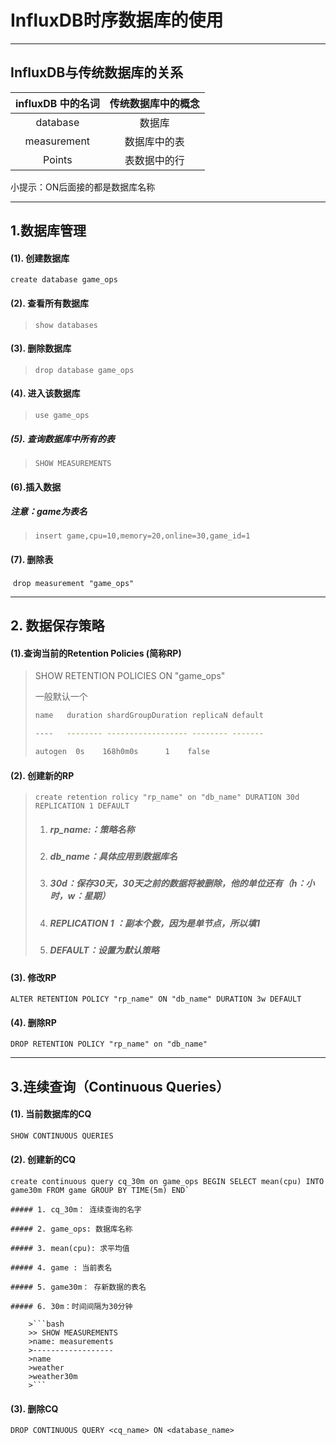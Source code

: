 

# InfluxDB时序数据库的使用

-----

## InfluxDB与传统数据库的关系

| influxDB 中的名词 | 传统数据库中的概念 |
| :---------------: | :----------------: |
|     database      |       数据库       |
|    measurement    |    数据库中的表    |
|      Points       |    表数据中的行    |

小提示：ON后面接的都是数据库名称

----

## 1.数据库管理

#### 	(1). 创建数据库

`create database game_ops`

#### 	(2). 查看所有数据库

> `show databases`

#### 	(3). 删除数据库

> `drop database game_ops`

#### (4). 进入该数据库

> `use game_ops`

##### (5). 查询数据库中所有的表

> `SHOW MEASUREMENTS`

#### (6).插入数据

##### 			注意：game为表名

>  `insert game,cpu=10,memory=20,online=30,game_id=1`

#### (7). 删除表

​			`drop measurement "game_ops"`

----

## 2. 数据保存策略

#### (1).查询当前的Retention Policies (简称RP)

> SHOW RETENTION POLICIES ON "game_ops"	
>
> 一般默认一个
>
> ```bash
> name   duration shardGroupDuration replicaN default
> 
> ----   -------- ------------------ -------- -------
> 
> autogen  0s    168h0m0s      1    false
> ```

#### (2). 创建新的RP

> `create retention rolicy "rp_name" on "db_name" DURATION 30d REPLICATION 1 DEFAULT`
>
> 1. ##### rp_name:：策略名称
>
> 2. ##### db_name：具体应用到数据库名
>
> 3. ##### 30d：保存30天，30天之前的数据将被删除，他的单位还有（h：小时，w：星期）
>
> 4. ##### REPLICATION 1 ：副本个数，因为是单节点，所以填1
>
> 5. ##### DEFAULT：设置为默认策略

#### (3). 修改RP

```mysql
ALTER RETENTION POLICY "rp_name" ON "db_name" DURATION 3w DEFAULT
```

#### (4). 删除RP

```mysql
DROP RETENTION POLICY "rp_name" on "db_name"
```

----



## 3.连续查询（Continuous Queries）

#### 	(1). 当前数据库的CQ

```sql
SHOW CONTINUOUS QUERIES
```

#### 	(2). 创建新的CQ

	create continuous query cq_30m on game_ops BEGIN SELECT mean(cpu) INTO game30m FROM game GROUP BY TIME(5m) END`
	
	##### 1. cq_30m： 连续查询的名字
	
	##### 2. game_ops: 数据库名称
	
	##### 3. mean(cpu): 求平均值
	
	##### 4. game : 当前表名
	
	##### 5. game30m： 存新数据的表名
	
	##### 6. 30m：时间间隔为30分钟
	
		>```bash
		>> SHOW MEASUREMENTS
		>name: measurements
		>------------------
		>name
		>weather
		>weather30m
		>```

#### 	(3). 删除CQ

	DROP CONTINUOUS QUERY <cq_name> ON <database_name>
